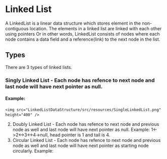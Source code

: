 # Linked List

A LinkedList is a linear data structure which stores element in the non-contiguous location. The elements in a linked list are linked with each other using pointers Or in other words, LinkedList consists of nodes where each node contains a data field and a reference(link) to the next node in the list.

## Types

There are 3 types of linked lists.

### Singly Linked List - Each node has refence to next node and last node will have next pointer as null. 
   #### Example: 
	<img src="LinkedListDataStructure/src/resources/SingleLinkedList.png" height="400" />
   2) Doubly Linked List - Each node has refence to next node and previous node as well and last node will have next pointer as null. Example: 1<->2<->3<->4->null, head pointer is 1 and tail is 4.
   3) Circular Linked List - Each node has refence to next node and previous node as well and last node will have next pointer as starting node circularly. Example: 

